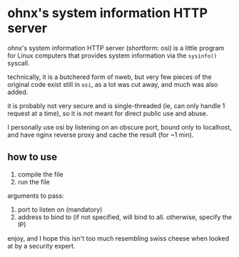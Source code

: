 # ohnx's system information HTTP server

ohnx's system information HTTP server (shortform: osi) is a little program for Linux computers that provides system information via the `sysinfo()` syscall.

technically, it is a butchered form of nweb, but very few pieces of the original code exist still in `osi`, as a lot was cut away, and much was also added.

it is probably not very secure and is single-threaded (ie, can only handle 1 request at a time), so it is not meant for direct public use and abuse.

I personally use osi by listening on an obscure port, bound only to localhost, and have nginx reverse proxy and cache the result (for ~1 min).

## how to use

1. compile the file
2. run the file

arguments to pass:

1. port to listen on (mandatory)
2. address to bind to (if not specified, will bind to all. otherwise, specify the IP)


enjoy, and I hope this isn't too much resembling swiss cheese when looked at by a security expert.
